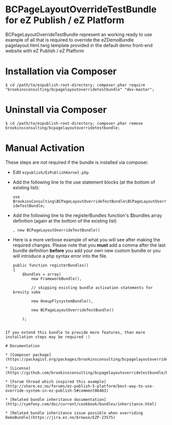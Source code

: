 # BCPageLayoutOverrideTestBundle for eZ Publish / eZ Platform

BCPageLayoutOverrideTestBundle represent an working ready to use example of all that is required to override the eZDemoBundle pagelayout.html.twig template provided in the default demo front-end website with eZ Publish / eZ Platform

# Installation via Composer

    $ cd /path/to/ezpublish-root-directory; composer.phar require "brookinsconsulting/bcpagelayoutoverridetestbundle" "dev-master";

# Uninstall via Composer

    $ cd /path/to/ezpublish-root-directory; composer.phar remove brookinsconsulting/bcpagelayoutoverridetestbundle;

# Manual Activation

These steps are not required if the bundle is installed via composer.

* Edit `ezpublish/EzPublishKernel.php`

* Add the following line to the use statement blocks (at the bottom of existing list):

    `use BrookinsConsulting\BCPageLayoutOverrideTestBundle\BCPageLayoutOverrideTestBundle;`

* Add the following line to the registerBundles function's $bundles array definition (again at the bottom of the existing list)

    `, new BCPageLayoutOverrideTestBundle()`

* Here is a more verbose example of what you will see after making the required changes. Please note that you **must** add a comma after the last bundle definition **before** you add your own new custom bundle or you will introduce a php syntax error into the file.

    ```
    public function registerBundles()
    {
        $bundles = array(
            new FrameworkBundle(),

            // skipping existing bundle activation statements for brevity sake

            new OneupFlysystemBundle(),

            new BCPageLayoutOverrideTestBundle()

        );
```

If you extend this bundle to provide more features, than more installation steps may be required :)

# Documentation

* [Composer package](https://packagist.org/packages/brookinsconsulting/bcpagelayoutoverridetestbundle)

* [License](https://github.com/brookinsconsulting/bcpagelayoutoverridetestbundle/blob/master/LICENSE)

* [Forum thread which inspired this example](http://share.ez.no/forums/ez-publish-5-platform/best-way-to-use-override-system-in-ez-publish-5#comment86463)

* [Related bundle inheritance documentation](http://symfony.com/doc/current/cookbook/bundles/inheritance.html)

* [Related bundle inheritance issue possible when overriding DemoBundle](https://jira.ez.no/browse/EZP-23575)
